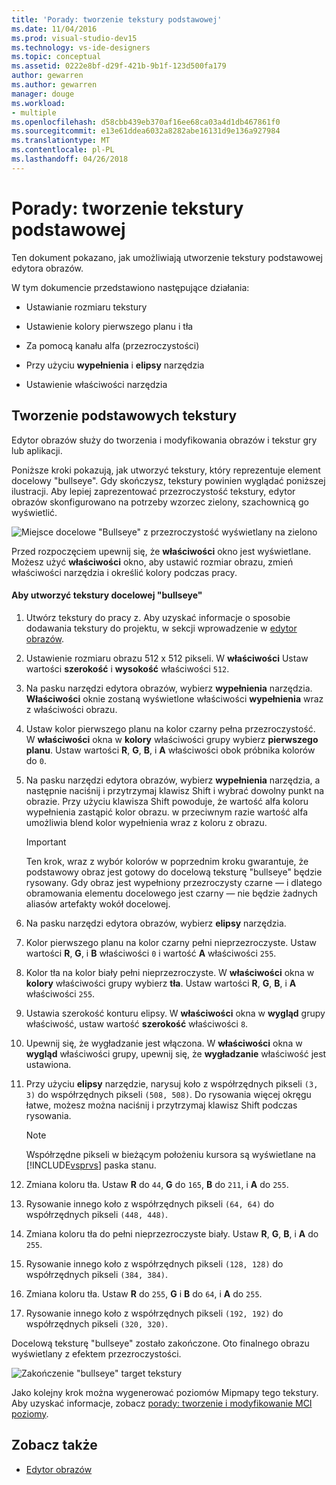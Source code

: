 ```yaml
---
title: 'Porady: tworzenie tekstury podstawowej'
ms.date: 11/04/2016
ms.prod: visual-studio-dev15
ms.technology: vs-ide-designers
ms.topic: conceptual
ms.assetid: 0222e8bf-d29f-421b-9b1f-123d500fa179
author: gewarren
ms.author: gewarren
manager: douge
ms.workload:
- multiple
ms.openlocfilehash: d58cbb439eb370af16ee68ca03a4d1db467861f0
ms.sourcegitcommit: e13e61ddea6032a8282abe16131d9e136a927984
ms.translationtype: MT
ms.contentlocale: pl-PL
ms.lasthandoff: 04/26/2018
---
```

# <a name="how-to-create-a-basic-texture"></a>Porady: tworzenie tekstury podstawowej
Ten dokument pokazano, jak umożliwiają utworzenie tekstury podstawowej edytora obrazów.

 W tym dokumencie przedstawiono następujące działania:

-   Ustawianie rozmiaru tekstury

-   Ustawienie kolory pierwszego planu i tła

-   Za pomocą kanału alfa (przezroczystości)

-   Przy użyciu **wypełnienia** i **elipsy** narzędzia

-   Ustawienie właściwości narzędzia

## <a name="creating-a-basic-texture"></a>Tworzenie podstawowych tekstury
 Edytor obrazów służy do tworzenia i modyfikowania obrazów i tekstur gry lub aplikacji.

 Poniższe kroki pokazują, jak utworzyć tekstury, który reprezentuje element docelowy "bullseye". Gdy skończysz, tekstury powinien wyglądać poniższej ilustracji. Aby lepiej zaprezentować przezroczystość tekstury, edytor obrazów skonfigurowano na potrzeby wzorzec zielony, szachownicą go wyświetlić.

 ![Miejsce docelowe "Bullseye" z przezroczystość wyświetlany na zielono](../designers/media/digit-bullseye-texture-in-editor.png "cyfrę-Bullseye-tekstury-w — Edytor")

 Przed rozpoczęciem upewnij się, że **właściwości** okno jest wyświetlane. Możesz użyć **właściwości** okno, aby ustawić rozmiar obrazu, zmień właściwości narzędzia i określić kolory podczas pracy.

#### <a name="to-create-a-bullseye-target-texture"></a>Aby utworzyć tekstury docelowej "bullseye"

1.  Utwórz tekstury do pracy z. Aby uzyskać informacje o sposobie dodawania tekstury do projektu, w sekcji wprowadzenie w [edytor obrazów](../designers/image-editor.md).

2.  Ustawienie rozmiaru obrazu 512 x 512 pikseli. W **właściwości** Ustaw wartości **szerokość** i **wysokość** właściwości `512`.

3.  Na pasku narzędzi edytora obrazów, wybierz **wypełnienia** narzędzia. **Właściwości** oknie zostaną wyświetlone właściwości **wypełnienia** wraz z właściwości obrazu.

4.  Ustaw kolor pierwszego planu na kolor czarny pełna przezroczystość. W **właściwości** okna w **kolory** właściwości grupy wybierz **pierwszego planu**. Ustaw wartości **R**, **G**, **B**, i **A** właściwości obok próbnika kolorów do `0`.

5.  Na pasku narzędzi edytora obrazów, wybierz **wypełnienia** narzędzia, a następnie naciśnij i przytrzymaj klawisz Shift i wybrać dowolny punkt na obrazie. Przy użyciu klawisza Shift powoduje, że wartość alfa koloru wypełnienia zastąpić kolor obrazu. w przeciwnym razie wartość alfa umożliwia blend kolor wypełnienia wraz z koloru z obrazu.

    > [!IMPORTANT]
    >  Ten krok, wraz z wybór kolorów w poprzednim kroku gwarantuje, że podstawowy obraz jest gotowy do docelową teksturę "bullseye" będzie rysowany. Gdy obraz jest wypełniony przezroczysty czarne — i dlatego obramowania elementu docelowego jest czarny — nie będzie żadnych aliasów artefakty wokół docelowej.

6.  Na pasku narzędzi edytora obrazów, wybierz **elipsy** narzędzia.

7.  Kolor pierwszego planu na kolor czarny pełni nieprzezroczyste. Ustaw wartości **R**, **G**, i **B** właściwości `0` i wartość **A** właściwości `255`.

8.  Kolor tła na kolor biały pełni nieprzezroczyste. W **właściwości** okna w **kolory** właściwości grupy wybierz **tła**. Ustaw wartości **R**, **G**, **B**, i **A** właściwości `255`.

9. Ustawia szerokość konturu elipsy. W **właściwości** okna w **wygląd** grupy właściwość, ustaw wartość **szerokość** właściwości `8`.

10. Upewnij się, że wygładzanie jest włączona. W **właściwości** okna w **wygląd** właściwości grupy, upewnij się, że **wygładzanie** właściwość jest ustawiona.

11. Przy użyciu **elipsy** narzędzie, narysuj koło z współrzędnych pikseli `(3, 3)` do współrzędnych pikseli `(508, 508)`. Do rysowania więcej okręgu łatwe, możesz można naciśnij i przytrzymaj klawisz Shift podczas rysowania.

    > [!NOTE]
    >  Współrzędne pikseli w bieżącym położeniu kursora są wyświetlane na [!INCLUDE[vsprvs](../code-quality/includes/vsprvs_md.md)] paska stanu.

12. Zmiana koloru tła. Ustaw **R** do `44`, **G** do `165`, **B** do `211`, i **A** do `255`.

13. Rysowanie innego koło z współrzędnych pikseli `(64, 64)` do współrzędnych pikseli `(448, 448)`.

14. Zmiana koloru tła do pełni nieprzezroczyste biały. Ustaw **R**, **G**, **B**, i **A** do `255`.

15. Rysowanie innego koło z współrzędnych pikseli `(128, 128)` do współrzędnych pikseli `(384, 384)`.

16. Zmiana koloru tła. Ustaw **R** do `255`, **G** i **B** do `64`, i **A** do `255`.

17. Rysowanie innego koło z współrzędnych pikseli `(192, 192)` do współrzędnych pikseli `(320, 320)`.

 Docelową teksturę "bullseye" zostało zakończone. Oto finalnego obrazu wyświetlany z efektem przezroczystości.

 ![Zakończenie "bullseye" target tekstury](../designers/media/gfx_image_demo_bullseye.png "gfx_image_demo_bullseye")

 Jako kolejny krok można wygenerować poziomów Mipmapy tego tekstury. Aby uzyskać informacje, zobacz [porady: tworzenie i modyfikowanie MCI poziomy](../designers/how-to-create-and-modify-mip-levels.md).

## <a name="see-also"></a>Zobacz także

- [Edytor obrazów](../designers/image-editor.md)